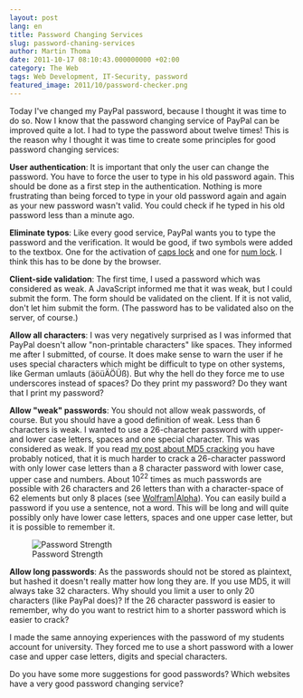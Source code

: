 ```yaml
---
layout: post
lang: en
title: Password Changing Services
slug: password-chaning-services
author: Martin Thoma
date: 2011-10-17 08:10:43.000000000 +02:00
category: The Web
tags: Web Development, IT-Security, password
featured_image: 2011/10/password-checker.png
---
```

Today I've changed my PayPal password, because I thought it was time to do so. Now I know that the password changing service of PayPal can be improved quite a lot. I had to type the password about twelve times! This is the reason why I thought it was time to create some principles for good password changing services:

<strong>User authentication</strong>: It is important that only the user can change the password. You have to force the user to type in his old password again. This should be done as a first step in the authentication. Nothing is more frustrating than being forced to type in your old password again and again as your new password wasn't valid. You could check if he typed in his old password less than a minute ago.

<strong>Eliminate typos</strong>: Like every good service, PayPal wants you to type the password and the verification. It would be good, if two symbols were added to the textbox. One for the activation of <a href="http://en.wikipedia.org/wiki/Caps_lock">caps lock</a> and one for <a href="http://en.wikipedia.org/wiki/Num_lock">num lock</a>. I think this has to be done by the browser.

<strong>Client-side validation</strong>: The first time, I used a password which was considered as weak. A JavaScript informed me that it was weak, but I could submit the form. The form should be validated on the client. If it is not valid, don't let him submit the form. (The password has to be validated also on the server, of course.)

<strong>Allow all characters</strong>: I was very negatively surprised as I was informed that PayPal doesn't allow "non-printable characters" like spaces. They informed me after I submitted, of course.
It does make sense to warn the user if he uses special characters which might be difficult to type on other systems, like German umlauts (&auml;&ouml;&uuml;&Auml;&Ouml;&Uuml;&szlig;). But why the hell do they force me to use underscores instead of spaces? Do they print my password? Do they want that I print my password?


<strong>Allow "weak" passwords</strong>:
You should not allow weak passwords, of course. But you should have a good definition of weak. Less than 6 characters is weak. I wanted to use a 26-character password with upper- and lower case letters, spaces and one special character. This was considered as weak. If you read <a href="../md5-cracking/" title="MD5 cracking">my post about MD5 cracking</a> you have probably noticed, that it is much harder to crack a 26-character password with only lower case letters than a 8 character password with lower case, upper case and numbers. About $10^{22}$ times as much passwords are possible with 26 characters and 26 letters than with a character-space of 62 elements but only 8 places (see <a href="http://www.wolframalpha.com/input/?i=26^26%2F%2826*2%2B10%29^8">Wolfram|Alpha</a>). You can easily build a password if you use a sentence, not a word. This will be long and will quite possibly only have lower case letters, spaces and one upper case letter, but it is possible to remember it.

<figure class="wp-caption aligncenter">
    <img src="http://imgs.xkcd.com/comics/password_strength.png" alt="Password Strength">
    <figcaption>Password Strength</figcaption>
</figure>

<strong>Allow long passwords</strong>: As the passwords should not be stored as plaintext, but hashed it doesn't really matter how long they are. If you use MD5, it will always take 32 characters. Why should you limit a user to only 20 characters (like PayPal does)? If the 26 character password is easier to remember, why do you want to restrict him to a shorter password which is easier to crack?

I made the same annoying experiences with the password of my students account for university. They forced me to use a short password with a lower case and upper case letters, digits and special characters.

Do you have some more suggestions for good passwords? Which websites have a very good password changing service?

